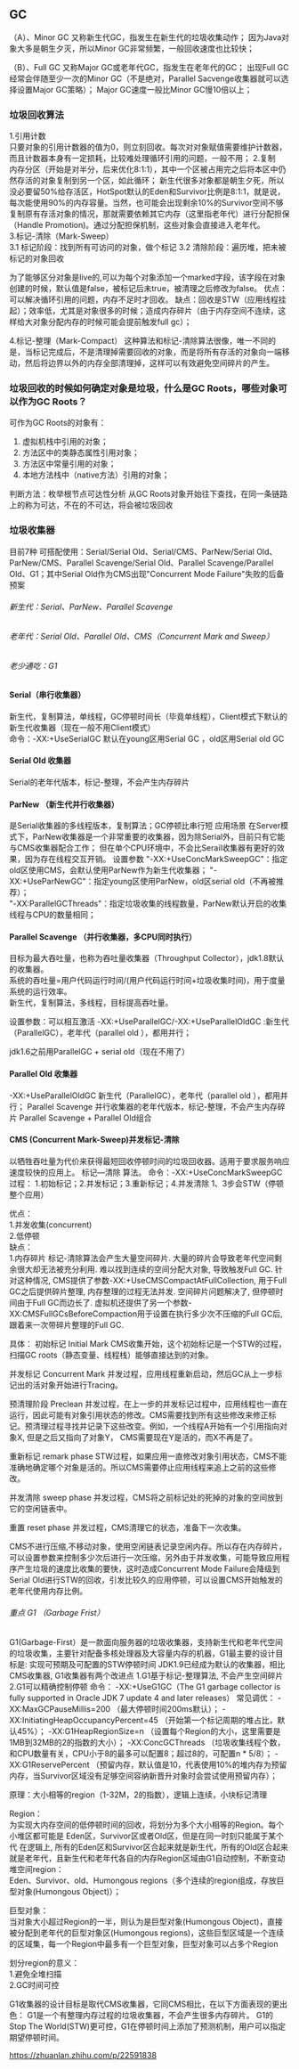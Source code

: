 ## GC 
（A）、Minor GC
       又称新生代GC，指发生在新生代的垃圾收集动作；
       因为Java对象大多是朝生夕灭，所以Minor GC非常频繁，一般回收速度也比较快；

（B）、Full GC
       又称Major GC或老年代GC，指发生在老年代的GC；
       出现Full GC经常会伴随至少一次的Minor GC（不是绝对，Parallel Sacvenge收集器就可以选择设置Major GC策略）；
 Major GC速度一般比Minor GC慢10倍以上；
 
### 垃圾回收算法

1.引用计数  
  只要对象的引用计数器的值为0，则立刻回收。每次对对象赋值需要维护计数器，而且计数器本身有一定损耗，比较难处理循环引用的问题，一般不用；
2.复制  
  内存分区（开始是对半分，后来优化8:1:1），其中一个区被占用完之后将本区中仍然存活的对象复制到另一个区，如此循环；
  新生代很多对象都是朝生夕死，所以没必要留50%给存活区，HotSpot默认的Eden和Survivor比例是8:1:1，就是说，每次能使用90%的内存容量。当然，也可能会出现剩余10%的Survivor空间不够复制原有存活对象的情况，那就需要依赖其它内存（这里指老年代）进行分配担保（Handle Promotion)。通过分配担保机制，这些对象会直接进入老年代。  
3.标记-清除（Mark-Sweep）   
  3.1 标记阶段：找到所有可访问的对象，做个标记 
  3.2 清除阶段：遍历堆，把未被标记的对象回收   
  
  为了能够区分对象是live的,可以为每个对象添加一个marked字段，该字段在对象创建的时候，默认值是false，被标记后未true，被清理之后修改为false。
  优点：可以解决循环引用的问题，内存不足时才回收。
  缺点：回收是STW（应用线程挂起）；效率低，尤其是对象很多的时候；造成内存碎片（由于内存空间不连续，这样给大对象分配内存的时候可能会提前触发full gc）；
  
4.标记-整理（Mark-Compact） 
这种算法和标记-清除算法很像，唯一不同的是，当标记完成后，不是清理掉需要回收的对象，而是将所有存活的对象向一端移动，然后将边界以外的内存全部清理掉，这样可以有效避免空间碎片的产生。

### 垃圾回收的时候如何确定对象是垃圾，什么是GC Roots，哪些对象可以作为GC Roots？
可作为GC Roots的对象有：
1. 虚拟机栈中引用的对象；
2. 方法区中的类静态属性引用对象；
3. 方法区中常量引用的对象；
4. 本地方法栈中（native方法）引用的对象；

判断方法：枚举根节点可达性分析
从GC Roots对象开始往下查找，在同一条链路上的称为可达，不在的不可达，将会被垃圾回收


### 垃圾收集器
目前7种
可搭配使用：Serial/Serial Old、Serial/CMS、ParNew/Serial Old、ParNew/CMS、Parallel Scavenge/Serial Old、Parallel Scavenge/Parallel Old、G1；其中Serial Old作为CMS出现"Concurrent Mode Failure"失败的后备预案

###### 新生代：Serial、ParNew、Parallel Scavenge

###### 老年代：Serial Old、Parallel Old、CMS（Concurrent Mark and Sweep）

###### 老少通吃：G1

#### Serial（串行收集器）
新生代，复制算法，单线程，GC停顿时间长（毕竟单线程），Client模式下默认的新生代收集器（现在一般不用Client模式）  
命令：-XX:+UseSerialGC   默认在young区用Serial GC ，old区用Serial old GC

#### Serial Old 收集器
Serial的老年代版本，标记-整理，不会产生内存碎片



#### ParNew （新生代并行收集器）
是Serial收集器的多线程版本，复制算法；GC停顿比串行短
应用场景
      在Server模式下，ParNew收集器是一个非常重要的收集器，因为除Serial外，目前只有它能与CMS收集器配合工作；
      但在单个CPU环境中，不会比Serail收集器有更好的效果，因为存在线程交互开销。
设置参数
      "-XX:+UseConcMarkSweepGC"：指定old区使用CMS，会默认使用ParNew作为新生代收集器；
      "-XX:+UseParNewGC"：指定young区使用ParNew，old区serial old（不再被推荐）；    
      "-XX:ParallelGCThreads"：指定垃圾收集的线程数量，ParNew默认开启的收集线程与CPU的数量相同；
 
 
 
      
#### Parallel Scavenge  （并行收集器，多CPU同时执行）      
目标为最大吞吐量，也称为吞吐量收集器（Throughput Collector），jdk1.8默认的收集器。  
系统的吞吐量=用户代码运行时间/(用户代码运行时间+垃圾收集时间)，用于度量系统的运行效率。    
新生代，复制算法，多线程，目标提高吞吐量。  

设置参数：可以相互激活
-XX:+UseParallelGC/-XX:+UseParallelOldGC :新生代（ParallelGC），老年代（parallel old ），都用并行；

jdk1.6之前用ParallelGC + serial old（现在不用了）

#### Parallel Old 收集器
-XX:+UseParallelOldGC  新生代（ParallelGC），老年代（parallel old ），都用并行；
Parallel Scavenge 并行收集器的老年代版本，标记-整理，不会产生内存碎片
Parallel Scavenge + Parallel Old组合



#### CMS (Concurrent Mark-Sweep)并发标记-清除
以牺牲吞吐量为代价来获得最短回收停顿时间的垃圾回收器。适用于要求服务响应速度较快的应用上。
标记—清除 算法。
命令：-XX:+UseConcMarkSweepGC
过程：
1.初始标记；2.并发标记；3.重新标记；4.并发清除
1、3步会STW（停顿整个应用）

优点：  
1.并发收集(concurrent)  
2.低停顿  
 缺点：  
1.内存碎片
标记-清除算法会产生大量空间碎片. 大量的碎片会导致老年代空间剩余很大却无法被充分利用. 难以找到连续的空间分配大对象, 导致触发Full GC.
针对这种情况, CMS提供了参数-XX:+UseCMSCompactAtFullCollection, 用于Full GC之后提供碎片整理, 内存整理的过程无法并发. 空间碎片问题解决了, 但停顿时间由于Full GC而边长了. 虚拟机还提供了另一个参数-XX:CMSFullGCsBeforeCompaction用于设置在执行多少次不压缩的Full GC后, 跟着来一次带碎片整理的Full GC.
 
 具体：
 初始标记 Initial Mark
 CMS收集开始，这个初始标记是一个STW的过程，扫描GC roots（静态变量、线程栈）能够直接达到的对象。
 
 并发标记 Concurrent Mark
 并发过程，应用线程重新启动，然后GC从上一步标记出的活对象开始进行Tracing。
 
 预清理阶段 Preclean
 并发过程，在上一步的并发标记过程中，应用线程也一直在运行，因此可能有对象引用状态的修改。CMS需要找到所有这些修改来修正标记。预清理过程寻找并记录下这些改变。例如，一个线程A开始有一个引用指向对象X, 但是之后又指向了对象Y， CMS需要现在Y是活的，而X不再是了。
 
 重新标记 remark phase
 STW过程，如果应用一直修改对象引用状态，CMS不能准确地确定哪个对象是活的。所以CMS需要停止应用线程来追上之前的这些修改。
 
 并发清除 sweep phase
 并发过程，CMS将之前标记处的死掉的对象的空间放到它的空闲链表中。
 
 重置 reset phase
 并发过程，CMS清理它的状态，准备下一次收集。
 
CMS不进行压缩,不移动对象，使用空闲链表记录空闲内存。所以存在内存碎片，可以设置参数来控制多少次后进行一次压缩，另外由于并发收集，可能导致应用程序产生垃圾的速度比收集的要快，这时造成Concurrent Mode Failure会降级到Serial Old进行STW的回收，引发比较久的应用停顿，可以设置CMS开始触发的老年代使用内存比例。
 
 
###### 重点 G1 （Garbage Frist）
G1(Garbage-First）是一款面向服务器的垃圾收集器，支持新生代和老年代空间的垃圾收集，主要针对配备多核处理器及大容量内存的机器，G1最主要的设计目标是: 实现可预期及可配置的STW停顿时间
JDK1.9已经成为默认的收集器，相比CMS收集器, G1收集器有两个改进点
1.G1基于标记-整理算法, 不会产生空间碎片
2.G1可以精确控制停顿
命令：
-XX:+UseG1GC（The G1 garbage collector is fully supported in Oracle JDK 7 update 4 and later releases）
常见调优：
-XX:MaxGCPauseMillis=200 （最大停顿时间200ms默认）；
-XX:InitiatingHeapOccupancyPercent=45 （开始第一个标记周期的堆占比，默认45%）；
-XX:G1HeapRegionSize=n （设置每个Region的大小，这里需要是1MB到32MB的2的指数的大小）；
-XX:ConcGCThreads （垃圾收集线程个数，和CPU数量有关，CPU小于8的最多可以配置8；超过8的，可配置n * 5/8）；
-XX:G1ReservePercent  （预留内存，默认值是10，代表使用10%的堆内存为预留内存，当Survivor区域没有足够空间容纳新晋升对象时会尝试使用预留内存）；



原理：大小相等的region（1-32M，2的指数），逻辑上连续，小块标记清理

Region：  
为实现大内存空间的低停顿时间的回收，将划分为多个大小相等的Region。每个小堆区都可能是 Eden区，Survivor区或者Old区，但是在同一时刻只能属于某个代
       在逻辑上, 所有的Eden区和Survivor区合起来就是新生代，所有的Old区合起来就是老年代，且新生代和老年代各自的内存Region区域由G1自动控制，不断变动
堆空间region：  
Eden、Survivor、old、Humongous regions（多个连续的region组成，存放巨型对象(Humongous Object)）；

巨型对象：  
当对象大小超过Region的一半，则认为是巨型对象(Humongous Object)，直接被分配到老年代的巨型对象区(Humongous regions)，这些巨型区域是一个连续的区域集，每一个Region中最多有一个巨型对象，巨型对象可以占多个Region

划分region的意义：  
1.避免全堆扫描  
2.GC时间可控

G1收集器的设计目标是取代CMS收集器，它同CMS相比，在以下方面表现的更出色：
G1是一个有整理内存过程的垃圾收集器，不会产生很多内存碎片。
G1的Stop The World(STW)更可控，G1在停顿时间上添加了预测机制，用户可以指定期望停顿时间。

https://zhuanlan.zhihu.com/p/22591838